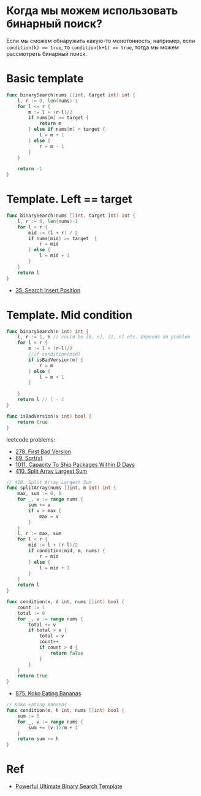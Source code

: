 # Когда мы можем использовать бинарный поиск?
Если мы сможем обнаружить какую-то монотонность, например, если  `condition(k) == true`, то `condition(k+1) == true`, тогда мы можем рассмотреть бинарный поиск.

# Basic template

```go
func binarySearch(nums []int, target int) int {
	l, r := 0, len(nums)-1
	for l <= r {
		m := l + (r-l)/2
		if nums[m] == target {
			return m
		} else if nums[m] < target {
			l = m + 1
		} else {
			r = m - 1
		}
	}

	return -1
}
```

# Template. Left == target

```go
func binarySearch(nums []int, target int) int {
	l, r := 0, len(nums)-1
	for l < r {
		mid := (l + r) / 2
		if nums[mid] >= target  {
			r = mid
		} else {
			l = mid + 1
		}
	}
	return l
}
```

- [35. Search Insert Position](https://leetcode.com/problems/search-insert-position/)

# Template. Mid condition

```go
func binarySearch(n int) int {
	l, r := 1, n // could be [0, n], [1, n] etc. Depends on problem
	for l < r {
		m := l + (r-l)/2
		//if condition(mid)
		if isBadVersion(m) {
			r = m
		} else {
			l = m + 1
		}

	}
	return l // l - 1
}

func isBadVersion(x int) bool {
	return true
}
```

leetcode problems:
- [278. First Bad Version](https://leetcode.com/problems/first-bad-version/)
- [69. Sqrt(x)](https://leetcode.com/problems/sqrtx/)
- [1011. Capacity To Ship Packages Within D Days](https://leetcode.com/problems/capacity-to-ship-packages-within-d-days/)
- [410. Split Array Largest Sum](https://leetcode.com/problems/split-array-largest-sum/)
```go
// 410. Split Array Largest Sum
func splitArray(nums []int, m int) int {
	max, sum := 0, 0
	for _, v := range nums {
		sum += v
		if v > max {
			max = v
		}
	}
	l, r := max, sum
	for l < r {
		mid := l + (r-l)/2
		if condition(mid, m, nums) {
			r = mid
		} else {
			l = mid + 1
		}
	}
	return l
}

func condition(x, d int, nums []int) bool {
	count := 1
	total := 0
	for _, v := range nums {
		total += v
		if total > x {
			total = v
			count++
			if count > d {
				return false
			}
		}
	}
	return true
}
```
- [875. Koko Eating Bananas](https://leetcode.com/problems/koko-eating-bananas/)
```go
// Koko Eating Bananas
func condition(m, h int, nums []int) bool {
	sum := 0
	for _, v := range nums {
		sum += (v-1)/m + 1
	}
	return sum <= h
}
```

# Ref
- [Powerful Ultimate Binary Search Template](https://leetcode.com/discuss/general-discussion/786126/Python-Powerful-Ultimate-Binary-Search-Template.-Solved-many-problems)